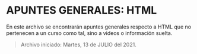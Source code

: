 # APUNTES GENERALES: HTML

En este archivo se encontrarán apuntes generales respecto a HTML que no
pertenecen a un curso como tal, sino a videos o información suelta.

> Archivo iniciado: Martes, 13 de JULIO del 2021.
